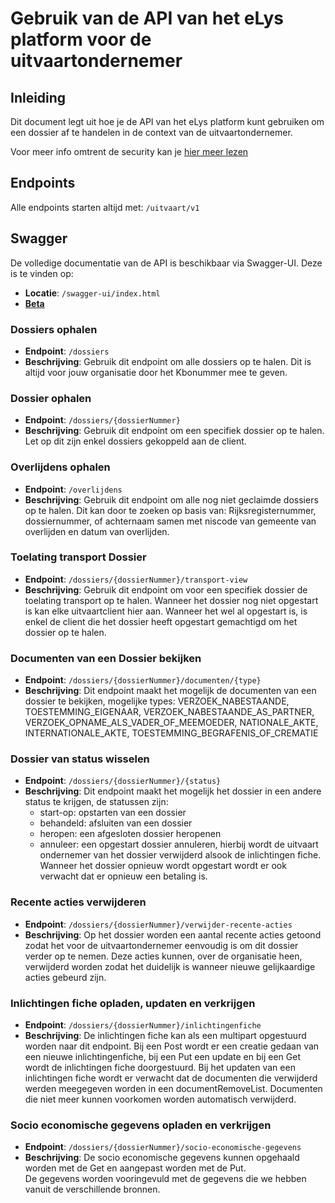 # Gebruik van de API van het eLys platform voor de uitvaartondernemer

## Inleiding

Dit document legt uit hoe je de API van het eLys platform kunt gebruiken om een dossier af te handelen in de context van de uitvaartondernemer.

Voor meer info omtrent de security kan je [hier meer lezen](../../../algemeen/security/README.md)

## Endpoints
Alle endpoints starten altijd met: `/uitvaart/v1`

## Swagger
De volledige documentatie van de API is beschikbaar via Swagger-UI. Deze is te vinden op:
- **Locatie**: `/swagger-ui/index.html`
- [**Beta**](https://dao.api.beta-athumi.eu/swagger-ui/index.html?urls.primaryName=Uitvaart%20sector)

### Dossiers ophalen
- **Endpoint**: `/dossiers`
- **Beschrijving**: Gebruik dit endpoint om alle dossiers op te halen. Dit is altijd voor jouw organisatie door het Kbonummer mee te geven.

### Dossier ophalen
- **Endpoint**: `/dossiers/{dossierNummer}`
- **Beschrijving**: Gebruik dit endpoint om een specifiek dossier op te halen. Let op dit zijn enkel dossiers gekoppeld aan de client.

### Overlijdens ophalen
- **Endpoint**: `/overlijdens`
- **Beschrijving**: Gebruik dit endpoint om alle nog niet geclaimde dossiers op te halen. Dit kan door te zoeken op basis van:
  Rijksregisternummer, dossiernummer, of achternaam samen met niscode van gemeente van overlijden en datum van overlijden.

### Toelating transport Dossier
- **Endpoint**: `/dossiers/{dossierNummer}/transport-view`
- **Beschrijving**: Gebruik dit endpoint om voor een specifiek dossier de toelating transport op te halen. Wanneer het dossier nog niet opgestart is kan elke uitvaartclient hier aan. 
  Wanneer het wel al opgestart is, is enkel de client die het dossier heeft opgestart gemachtigd om het dossier op te halen.

### Documenten van een Dossier bekijken
- **Endpoint**: `/dossiers/{dossierNummer}/documenten/{type}`
- **Beschrijving**: Dit endpoint maakt het mogelijk de documenten van een dossier te bekijken, mogelijke types: VERZOEK_NABESTAANDE, 
  TOESTEMMING_EIGENAAR, VERZOEK_NABESTAANDE_AS_PARTNER, VERZOEK_OPNAME_ALS_VADER_OF_MEEMOEDER, NATIONALE_AKTE, INTERNATIONALE_AKTE, TOESTEMMING_BEGRAFENIS_OF_CREMATIE

### Dossier van status wisselen
- **Endpoint**: `/dossiers/{dossierNummer}/{status}`
- **Beschrijving**: Dit endpoint maakt het mogelijk het dossier in een andere status te krijgen, de statussen zijn:
  - start-op: opstarten van een dossier
  - behandeld: afsluiten van een dossier
  - heropen: een afgesloten dossier heropenen
  - annuleer: een opgestart dossier annuleren, hierbij wordt de uitvaart ondernemer van het dossier verwijderd alsook de inlichtingen fiche.
    Wanneer het dossier opnieuw wordt opgestart wordt er ook verwacht dat er opnieuw een betaling is.

### Recente acties verwijderen
- **Endpoint**: `/dossiers/{dossierNummer}/verwijder-recente-acties`
- **Beschrijving**: Op het dossier worden een aantal recente acties getoond zodat het voor de uitvaartondernemer eenvoudig is om dit dossier verder op te nemen.
 Deze acties kunnen, over de organisatie heen, verwijderd worden zodat het duidelijk is wanneer nieuwe gelijkaardige acties gebeurd zijn.

### Inlichtingen fiche opladen, updaten en verkrijgen
- **Endpoint**: `/dossiers/{dossierNummer}/inlichtingenfiche`
- **Beschrijving**: De inlichtingen fiche kan als een multipart opgestuurd worden naar dit endpoint. 
  Bij een Post wordt er een creatie gedaan van een nieuwe inlichtingenfiche, bij een Put een update en bij een Get wordt de inlichtingen fiche doorgestuurd.
  Bij het updaten van een inlichtingen fiche wordt er verwacht dat de documenten die verwijderd werden meegegeven worden in een documentRemoveList. Documenten die niet meer kunnen voorkomen worden automatisch verwijderd.


### Socio economische gegevens opladen en verkrijgen
- **Endpoint**: `/dossiers/{dossierNummer}/socio-economische-gegevens`
- **Beschrijving**: De socio economische gegevens kunnen opgehaald worden met de Get en aangepast worden met de Put.  
  De gegevens worden vooringevuld met de gegevens die we hebben vanuit de verschillende bronnen.
